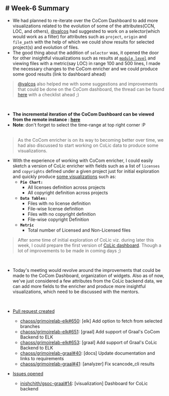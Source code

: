 ## # Week-6 Summary

- We had planned to re-iterate over the CoCom Dashboard to add more visualizations related to the evolution of some of the attributes(CCN, LOC, and others), [@valcos](https://github.com/valeriocos) had suggested to work on a selector(which would work as a filter) for attributes such as `project`, `origin` and `file_path` with the help of which we could show results for selected project(s) and evolution of files.
- The good thing about the addition of `selector` was, it opened the door for other insightful visualizations such as results at [`module level`](https://github.com/chaoss/grimoirelab-elk/pull/651#issuecomment-507173657) and viewing files with a metric(say LOC) in range 100 and 500 lines, I made the necessary changes to the CoCom enricher and we could produce some good results (link to dashboard ahead)

> [@valcos](https://github.com/valeriocos) also helped me with some suggestions and improvements that could be done on the CoCom dashboard, the thread can be found [here](https://github.com/inishchith/gsoc-graal/issues/11#issuecomment-507033011) with a checklist ahead ;)<br>

<br>

- **The incremental iteration of the CoCom Dashboard can be viewed from the remote instance : [here](http://tiny.cc/jx098y)**
- **Note**: don't forget to select the time-range at top right corner :P
<br><br>

> As the CoCom enricher is on its way to becoming better over time, we had also discussed to start working on CoLic data to produce some visualizations. 

- With the experience of working with CoCom enricher, I could easily sketch a version of CoLic enricher with fields such as a list of `licenses` and `copyrights` defined under a given project just for initial exploration and quickly produce [some visualizations](https://github.com/inishchith/gsoc-graal/issues/14#issuecomment-508492516) such as:
  - **`Pie Chart:`**
     - All licenses definition across projects
     - All copyright definition across projects
  - **`Data Tables:`**
     - Files with no license definition
     - File-wise license definition
     - Files with no copyright definition
     - File-wise copyright Definition
  - **`Metric`**
     - Total number of Licensed and Non-Licensed files

> After some time of initial exploration of CoLic viz. during later this week, I could prepare the first version of [CoLic dashboard](http://tiny.cc/52098y). Though a lot of improvements to be made in coming days ;)

<br>

- Today's meeting would revolve around the improvements that could be made to the CoCom Dashboard, organization of widgets. Also as of now, we've just considered a few attributes from the CoLic backend data, we can add more fields to the enricher and produce more insightful visualizations, which need to be discussed with the mentors.

<br>

- <u>Pull request created</u>
  - [chaoss/grimoirelab-elk#650](https://github.com/chaoss/grimoirelab-elk/pull/650): [elk] Add option to fetch from selected branches<br>
  - [chaoss/grimoirelab-elk#651](https://github.com/chaoss/grimoirelab-elk/pull/651): [graal] Add support of Graal's CoCom Backend to ELK<br>
  - [chaoss/grimoirelab-elk#653](https://github.com/chaoss/grimoirelab-elk/pull/653): [graal] Add support of Graal's CoLic Backend to ELK<br>
  - [chaoss/grimoirelab-graal#40](https://github.com/chaoss/grimoirelab-graal/pull/40): [docs] Update documentation and links to requirements <br>
  - [chaoss/grimoirelab-graal#41](https://github.com/chaoss/grimoirelab-graal/pull/41): [analyzer] Fix scancode_cli results<br>

- <u>Issues opened</u>
  - [inishchith/gsoc-graal#14](https://github.com/inishchith/gsoc-graal/issues/14): [visualization] Dashboard for CoLic backend <br><br>